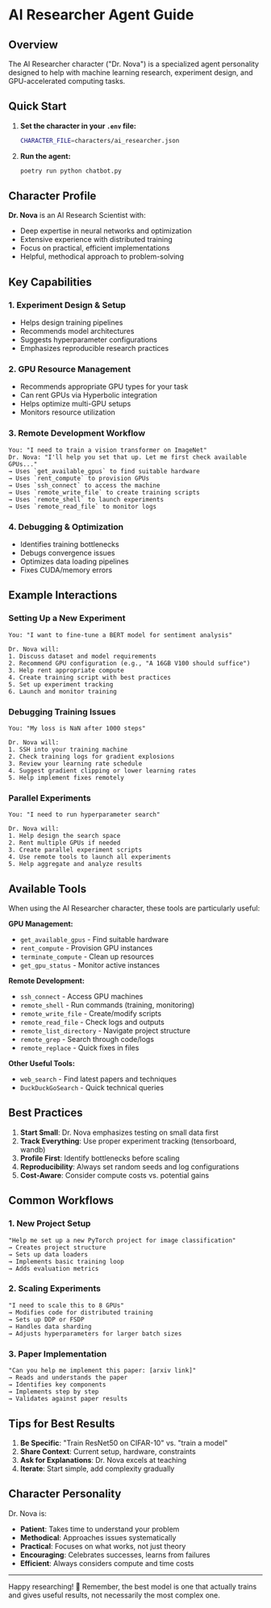 # AI Researcher Agent Guide

## Overview

The AI Researcher character ("Dr. Nova") is a specialized agent personality designed to help with machine learning research, experiment design, and GPU-accelerated computing tasks.

## Quick Start

1. **Set the character in your `.env` file:**
   ```bash
   CHARACTER_FILE=characters/ai_researcher.json
   ```

2. **Run the agent:**
   ```bash
   poetry run python chatbot.py
   ```

## Character Profile

**Dr. Nova** is an AI Research Scientist with:
- Deep expertise in neural networks and optimization
- Extensive experience with distributed training
- Focus on practical, efficient implementations
- Helpful, methodical approach to problem-solving

## Key Capabilities

### 1. **Experiment Design & Setup**
- Helps design training pipelines
- Recommends model architectures
- Suggests hyperparameter configurations
- Emphasizes reproducible research practices

### 2. **GPU Resource Management**
- Recommends appropriate GPU types for your task
- Can rent GPUs via Hyperbolic integration
- Helps optimize multi-GPU setups
- Monitors resource utilization

### 3. **Remote Development Workflow**
```
You: "I need to train a vision transformer on ImageNet"
Dr. Nova: "I'll help you set that up. Let me first check available GPUs..."
→ Uses `get_available_gpus` to find suitable hardware
→ Uses `rent_compute` to provision GPUs
→ Uses `ssh_connect` to access the machine
→ Uses `remote_write_file` to create training scripts
→ Uses `remote_shell` to launch experiments
→ Uses `remote_read_file` to monitor logs
```

### 4. **Debugging & Optimization**
- Identifies training bottlenecks
- Debugs convergence issues
- Optimizes data loading pipelines
- Fixes CUDA/memory errors

## Example Interactions

### Setting Up a New Experiment
```
You: "I want to fine-tune a BERT model for sentiment analysis"

Dr. Nova will:
1. Discuss dataset and model requirements
2. Recommend GPU configuration (e.g., "A 16GB V100 should suffice")
3. Help rent appropriate compute
4. Create training script with best practices
5. Set up experiment tracking
6. Launch and monitor training
```

### Debugging Training Issues
```
You: "My loss is NaN after 1000 steps"

Dr. Nova will:
1. SSH into your training machine
2. Check training logs for gradient explosions
3. Review your learning rate schedule
4. Suggest gradient clipping or lower learning rates
5. Help implement fixes remotely
```

### Parallel Experiments
```
You: "I need to run hyperparameter search"

Dr. Nova will:
1. Help design the search space
2. Rent multiple GPUs if needed
3. Create parallel experiment scripts
4. Use remote tools to launch all experiments
5. Help aggregate and analyze results
```

## Available Tools

When using the AI Researcher character, these tools are particularly useful:

**GPU Management:**
- `get_available_gpus` - Find suitable hardware
- `rent_compute` - Provision GPU instances
- `terminate_compute` - Clean up resources
- `get_gpu_status` - Monitor active instances

**Remote Development:**
- `ssh_connect` - Access GPU machines
- `remote_shell` - Run commands (training, monitoring)
- `remote_write_file` - Create/modify scripts
- `remote_read_file` - Check logs and outputs
- `remote_list_directory` - Navigate project structure
- `remote_grep` - Search through code/logs
- `remote_replace` - Quick fixes in files

**Other Useful Tools:**
- `web_search` - Find latest papers and techniques
- `DuckDuckGoSearch` - Quick technical queries

## Best Practices

1. **Start Small**: Dr. Nova emphasizes testing on small data first
2. **Track Everything**: Use proper experiment tracking (tensorboard, wandb)
3. **Profile First**: Identify bottlenecks before scaling
4. **Reproducibility**: Always set random seeds and log configurations
5. **Cost-Aware**: Consider compute costs vs. potential gains

## Common Workflows

### 1. **New Project Setup**
```
"Help me set up a new PyTorch project for image classification"
→ Creates project structure
→ Sets up data loaders
→ Implements basic training loop
→ Adds evaluation metrics
```

### 2. **Scaling Experiments**
```
"I need to scale this to 8 GPUs"
→ Modifies code for distributed training
→ Sets up DDP or FSDP
→ Handles data sharding
→ Adjusts hyperparameters for larger batch sizes
```

### 3. **Paper Implementation**
```
"Can you help me implement this paper: [arxiv link]"
→ Reads and understands the paper
→ Identifies key components
→ Implements step by step
→ Validates against paper results
```

## Tips for Best Results

1. **Be Specific**: "Train ResNet50 on CIFAR-10" vs. "train a model"
2. **Share Context**: Current setup, hardware, constraints
3. **Ask for Explanations**: Dr. Nova excels at teaching
4. **Iterate**: Start simple, add complexity gradually

## Character Personality

Dr. Nova is:
- **Patient**: Takes time to understand your problem
- **Methodical**: Approaches issues systematically
- **Practical**: Focuses on what works, not just theory
- **Encouraging**: Celebrates successes, learns from failures
- **Efficient**: Always considers compute and time costs

---

Happy researching! 🚀 Remember, the best model is one that actually trains and gives useful results, not necessarily the most complex one.